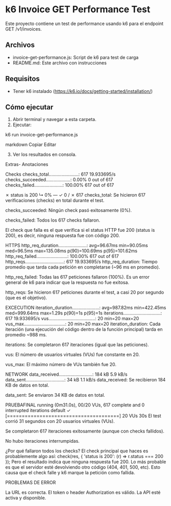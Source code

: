 # k6 Invoice GET Performance Test

Este proyecto contiene un test de performance usando k6 para el endpoint GET /v1/invoices.

## Archivos

- invoice-get-performance.js: Script de k6 para test de carga
- README.md: Este archivo con instrucciones

## Requisitos

- Tener k6 instalado (https://k6.io/docs/getting-started/installation/)

## Cómo ejecutar

1. Abrir terminal y navegar a esta carpeta.
2. Ejecutar:

k6 run invoice-get-performance.js

markdown
Copiar
Editar

3. Ver los resultados en consola.


Extras- Anotaciones

Checks
checks_total.......................: 617     19.933695/s
checks_succeeded...................: 0.00%   0 out of 617
checks_failed......................: 100.00% 617 out of 617

✗ status is 200
  ↳  0% — ✓ 0 / ✗ 617
checks_total: Se hicieron 617 verificaciones (checks) en total durante el test.

checks_succeeded: Ningún check pasó exitosamente (0%).

checks_failed: Todos los 617 checks fallaron.

El check que falla es el que verifica si el status HTTP fue 200 (status is 200), es decir, ninguna respuesta fue con código 200.


HTTPS
http_req_duration......................: avg=96.67ms  min=90.05ms  med=96.5ms   max=135.08ms p(90)=100.69ms p(95)=101.62ms
http_req_failed........................: 100.00% 617 out of 617
http_reqs..............................: 617     19.933695/s
http_req_duration: Tiempo promedio que tarda cada petición en completarse (~96 ms en promedio).

http_req_failed: Todas las 617 peticiones fallaron (100%). Es un error general de k6 para indicar que la respuesta no fue exitosa.

http_reqs: Se hicieron 617 peticiones durante el test, a casi 20 por segundo (que es el objetivo).

EXCECUTION
iteration_duration.....................: avg=987.82ms min=422.45ms med=999.64ms max=1.29s    p(90)=1s       p(95)=1s
iterations.............................: 617     19.933695/s
vus....................................: 20      min=20         max=20
vus_max................................: 20      min=20         max=20
iteration_duration: Cada iteración (una ejecución del código dentro de la función principal) tarda en promedio ~988 ms.

iterations: Se completaron 617 iteraciones (igual que las peticiones).

vus: El número de usuarios virtuales (VUs) fue constante en 20.

vus_max: El máximo número de VUs también fue 20.

NETWORK
data_received..........................: 184 kB  5.9 kB/s
data_sent..............................: 34 kB   1.1 kB/s
data_received: Se recibieron 184 KB de datos en total.

data_sent: Se enviaron 34 KB de datos en total.

PRUEBAFINAL
running (0m31.0s), 00/20 VUs, 617 complete and 0 interrupted iterations
default ✓ [======================================] 20 VUs  30s
El test corrió 31 segundos con 20 usuarios virtuales (VUs).

Se completaron 617 iteraciones exitosamente (aunque con checks fallidos).

No hubo iteraciones interrumpidas.

¿Por qué fallaron todos los checks?
El check principal que haces es probablemente algo así:
check(res, { 'status is 200': (r) => r.status === 200 });
Pero el resultado indica que ninguna respuesta fue 200. Lo más probable es que el servidor esté devolviendo otro código (404, 401, 500, etc). Esto causa que el check falle y k6 marque la petición como fallida.


PROBLEMAS DE ERROR

La URL es correcta.
El token o header Authorization es válido.
La API esté activa y disponible.